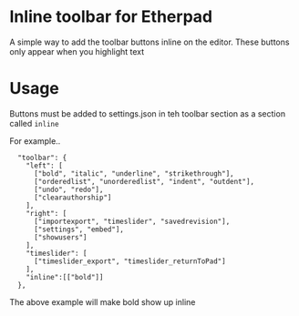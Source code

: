 # Inline toolbar for Etherpad

A simple way to add the toolbar buttons inline on the editor.  These buttons only appear when you highlight text

# Usage
Buttons must be added to settings.json in teh toolbar section as a section called ``inline``

For example..

```
  "toolbar": {
    "left": [
      ["bold", "italic", "underline", "strikethrough"],
      ["orderedlist", "unorderedlist", "indent", "outdent"],
      ["undo", "redo"],
      ["clearauthorship"]
    ],
    "right": [
      ["importexport", "timeslider", "savedrevision"],
      ["settings", "embed"],
      ["showusers"]
    ],
    "timeslider": [
      ["timeslider_export", "timeslider_returnToPad"]
    ],
    "inline":[["bold"]]
  },
```

The above example will make bold show up inline
